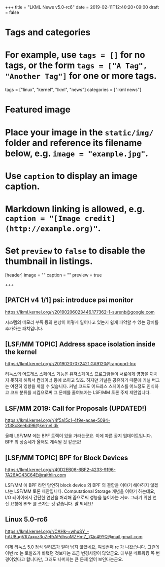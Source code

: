 +++
title = "LKML News v5.0-rc6"
date = 2019-02-11T12:40:20+09:00
draft = false

# Tags and categories
# For example, use `tags = []` for no tags, or the form `tags = ["A Tag", "Another Tag"]` for one or more tags.
tags = ["linux", "kernel", "lkml", "news"]
categories = ["lkml news"]

# Featured image
# Place your image in the `static/img/` folder and reference its filename below, e.g. `image = "example.jpg"`.
# Use `caption` to display an image caption.
#   Markdown linking is allowed, e.g. `caption = "[Image credit](http://example.org)"`.
# Set `preview` to `false` to disable the thumbnail in listings.
[header]
image = ""
caption = ""
preview = true

+++

[PATCH v4 1/1] psi: introduce psi monitor
-----------------------------------------

https://lkml.kernel.org/r/20190206023446.177362-1-surenb@google.com

시스템의 메모리 부족 등의 현상이 어떻게 일어나고 있는지 쉽게 파악할 수 있는
장치를 추가하는 패치입니다.


[LSF/MM TOPIC] Address space isolation inside the kernel
--------------------------------------------------------

https://lkml.kernel.org/r/20190207072421.GA9120@rapoport-lnx

리눅스의 어드레스 스페이스 기능은 유저스페이스 프로그램들이 서로에게 영향을
끼치지 못하게 해줘서 컨테이너 등에 쓰이고 있죠.  하지만 커널은 공유하기 때문에
커널 버그는 여전히 영향을 끼칠 수 있습니다.  커널 코드도 어드레스 스페이스를
어느정도 인식하고 코드 분류를 시킴으로써 그 문제를 줄여보자는 LSF/MM 토론 주제
제안입니다.


LSF/MM 2019: Call for Proposals (UPDATED!)
------------------------------------------

https://lkml.kernel.org/r/4f5a15c1-4f9e-acae-5094-2f38c8eebd96@kernel.dk

올해 LSF/MM 에는 BPF 트랙이 있을 거라는군요.  이에 따른 공지 업데이트입니다.
BPF 의 상승세가 올해도 계속될 것 같군요!


[LSF/MM TOPIC] BPF for Block Devices
------------------------------------

https://lkml.kernel.org/r/40D2EB06-6BF2-4233-9196-7A26AC43C64E@raithlin.com

LSF/MM 에 BPF 라면 당연히 block device 와 BPF 의 결합을 이야기 해야하지
않겠냐는 LSF/MM 토론 제안입니다.  Computational Storage 개념을 이야기 하는데요,
I/O 레이어에서 간단한 연산을 처리해 줌으로써 성능을 높이자는 거죠.  그러기 위한
연산 요청에 BPF 를 쓰자는 것 같습니다.  말 되네요!


Linux 5.0-rc6
-------------

https://lkml.kernel.org/r/CAHk-=whuSY_-hAU8ugVR7a=xz3uZeRrAPdhsoMZHmZ_7Qc49YQ@mail.gmail.com

이제 리눅스 5.0 정식 릴리즈가 얼마 남지 않았네요, 여섯번째 rc 가 나왔습니다.
그런데 이번 rc 는 토발즈가 바랬던 것보다는 조금 변경사항이 많았군요.  대부분
네트워킹 쪽 변경이었다고 합니다만, 그래도 나머지는 큰 문제 없어 보인다는군요.
